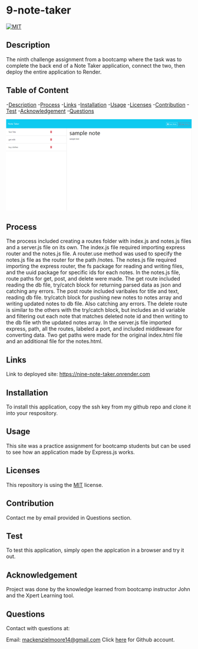 # 9-note-taker

[![MIT](https://img.shields.io/badge/License-MIT-yellow.svg)](https://opensource.org/licenses/MIT)
  

## Description
The ninth challenge assignment from a bootcamp where the task was to complete the back end of a Note Taker application, connect the two, then deploy the entire application to Render.


## Table of Content
-[Description](#Description)
-[Process](#Process)
-[Links](#Links)
-[Installation](#Installation)
-[Usage](#Usage)
-[Licenses](#Licenses)
-[Contribution](#Contribution)
-[Test](#Test)
-[Acknowledgement](#Acknowledgement)
-[Questions](#Questions)

<img src="./public/assets/images/image.png"/>

## Process
The process included creating a routes folder with index.js and notes.js files and a server.js file on its own. The index.js file required importing express router and the notes.js file. A router.use method was used to specify the notes.js file as the router for the path /notes. The notes.js file required importing the express router, the fs package for reading and writing files, and the uuid package for specific ids for each notes. In the notes.js file, route paths for get, post, and delete were made. The get route included reading the db file, try/catch block for returning parsed data as json and catching any errors. The post route included varibales for title and text, reading db file. try/catch block for pushing new notes to notes array and writing updated notes to db file. Also catching any errors. The delete route is similar to the others with the try/catch block, but includes an id variable and filtering out each note that matches deleted note id and then writing to the db file wth the updated notes array. In the server.js file imported express, path, all the routes, labeled a port, and included middleware for converting data. Two get paths were made for the original index.html file and an additional file for the notes.html.


## Links
Link to deployed site: https://nine-note-taker.onrender.com

## Installation
To install this application, copy the ssh key from my github repo and clone it into your respository.


## Usage
This site was a practice assignment for bootcamp students but can be used to see how an application made by Express.js works. 


## Licenses
This repository is using the [MIT](https://opensource.org/licenses/MIT) license.


## Contribution
Contact me by email provided in Questions section.


## Test
To test this application, simply open the applcation in a browser and try it out.


## Acknowledgement
Project was done by the knowledge learned from bootcamp instructor John and the Xpert Learning tool.


## Questions
Contact with questions at:

Email: mackenzielmoore14@gmail.com
Click [here](https://github.com/mackemo) for Github account.